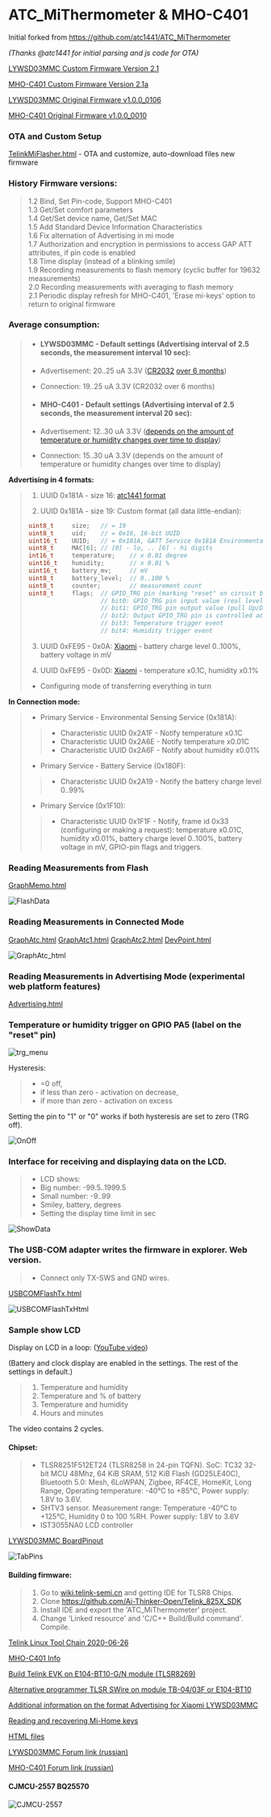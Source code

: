 # ATC_MiThermometer & MHO-C401


Initial forked from https://github.com/atc1441/ATC_MiThermometer

*(Thanks @atc1441 for initial parsing and js code for OTA)*

[LYWSD03MMC Custom Firmware Version 2.1](https://github.com/pvvx/ATC_MiThermometer/raw/master/ATC_Thermometer21.bin)

[MHO-C401 Custom Firmware Version 2.1a](https://github.com/pvvx/ATC_MiThermometer/raw/master/MHO_C401_v21a.bin)

[LYWSD03MMC Original Firmware v1.0.0_0106](https://github.com/pvvx/ATC_MiThermometer/raw/master/Original_OTA_Xiaomi_LYWSD03MMC_v1.0.0_0106.bin)

[MHO-C401 Original Firmware v1.0.0_0010](https://github.com/pvvx/ATC_MiThermometer/raw/master/Original_OTA_Xiaomi_MHO_C401_v1.0.0_0010.bin)

### OTA and Custom Setup
[TelinkMiFlasher.html](https://pvvx.github.io/ATC_MiThermometer/TelinkMiFlasher.html) - OTA and customize, auto-download files new firmware

### History Firmware versions:
>1.2  Bind, Set Pin-code, Support MHO-C401<br>
>1.3  Get/Set comfort parameters<br>
>1.4  Get/Set device name, Get/Set MAC<br>
>1.5  Add Standard Device Information Characteristics<br>
>1.6  Fix alternation of Advertising in mi mode<br>
>1.7  Authorization and encryption in permissions to access GAP ATT attributes, if pin code is enabled<br>
>1.8  Time display (instead of a blinking smile)<br>
>1.9  Recording measurements to flash memory (cyclic buffer for 19632 measurements)<br>
>2.0  Recording measurements with averaging to flash memory<br>
>2.1  Periodic display refresh for MHO-C401, 'Erase mi-keys' option to return to original firmware<br>

### Average consumption:
>* #### LYWSD03MMC - Default settings (Advertising interval of 2.5 seconds, the measurement interval 10 sec):
>
>* Advertisement: 20..25 uA 3.3V ([CR2032](https://github.com/pvvx/ATC_MiThermometer/issues/23#issuecomment-766898945) [over 6 months](https://github.com/pvvx/ATC_MiThermometer/issues/36))
>
>* Connection: 19..25 uA 3.3V (CR2032 over 6 months)
>
>* #### MHO-C401 - Default settings (Advertising interval of 2.5 seconds, the measurement interval 20 sec):
>
>* Advertisement: 12..30 uA 3.3V ([depends on the amount of temperature or humidity changes over time to display](https://pvvx.github.io/MHO_C401/power_altfw.html))
>
>* Connection: 15..30 uA 3.3V (depends on the amount of temperature or humidity changes over time to display)

**Advertising in 4 formats:**

>1. UUID 0x181A - size 16: [atc1441 format](https://github.com/atc1441/ATC_MiThermometer#advertising-format-of-the-custom-firmware) 
>
>2. UUID 0x181A - size 19: Custom format (all data little-endian):  
>
>   ```c
>   uint8_t     size;   // = 19
>   uint8_t     uid;    // = 0x16, 16-bit UUID
>   uint16_t    UUID;   // = 0x181A, GATT Service 0x181A Environmental Sensing
>   uint8_t     MAC[6]; // [0] - lo, .. [6] - hi digits
>   int16_t     temperature;    // x 0.01 degree
>   uint16_t    humidity;       // x 0.01 %
>   uint16_t    battery_mv;     // mV
>   uint8_t     battery_level;  // 0..100 %
>   uint8_t     counter;        // measurement count
>   uint8_t     flags;  // GPIO_TRG pin (marking "reset" on circuit board) flags: 
>                       // bit0: GPIO_TRG pin input value (real level)
>                       // bit1: GPIO_TRG pin output value (pull Up/Down)
>                       // bit2: Output GPIO_TRG pin is controlled according to the set parameters
>                       // bit3: Temperature trigger event
>                       // bit4: Humidity trigger event
>   ```
>
>3. UUID 0xFE95 - 0x0A: [Xiaomi](https://github.com/pvvx/ATC_MiThermometer/blob/master/InfoMijiaBLE/README.md) - battery charge level 0..100%, battery voltage in mV
>
>4. UUID 0xFE95 - 0x0D: [Xiaomi](https://github.com/pvvx/ATC_MiThermometer/blob/master/InfoMijiaBLE/README.md) - temperature x0.1C, humidity x0.1%
>
>+ Configuring mode of transferring everything in turn 

**In Connection mode:**

>+ Primary Service - Environmental Sensing Service (0x181A):
>> * Characteristic UUID 0x2A1F - Notify temperature x0.1C
>> * Characteristic UUID 0x2A6E - Notify temperature x0.01C
>> * Characteristic UUID 0x2A6F - Notify about humidity x0.01%
>+ Primary Service - Battery Service (0x180F):
>> * Characteristic UUID 0x2A19 - Notify the battery charge level 0..99%
>+ Primary Service (0x1F10):
>> * Characteristic UUID 0x1F1F - Notify, frame id 0x33 (configuring or making a request): temperature x0.01C, humidity x0.01%, battery charge level 0..100%, battery voltage in mV, GPIO-pin flags and triggers.

### Reading Measurements from Flash
[GraphMemo.html](https://pvvx.github.io/ATC_MiThermometer/GraphMemo.html)

![FlashData](https://github.com/pvvx/ATC_MiThermometer/blob/master/img/FlashData.gif)

### Reading Measurements in Connected Mode
[GraphAtc.html](https://pvvx.github.io/ATC_MiThermometer/GraphAtc.html)
[GraphAtc1.html](https://pvvx.github.io/ATC_MiThermometer/GraphAtc1.html)
[GraphAtc2.html](https://pvvx.github.io/ATC_MiThermometer/GraphAtc2.html)
[DevPoint.html](https://pvvx.github.io/ATC_MiThermometer/DevPoint.html)

![GraphAtc_html](https://github.com/pvvx/ATC_MiThermometer/blob/master/img/GraphAtc_html.gif) 

### Reading Measurements in Advertising Mode (experimental web platform features)
[Advertising.html](https://pvvx.github.io/ATC_MiThermometer/Advertising.html)

### Temperature or humidity trigger on GPIO PA5 (label on the "reset" pin)
![trg_menu](https://github.com/pvvx/ATC_MiThermometer/blob/master/img/trg_menu.gif)

Hysteresis: 
> * =0 off, 
> * if less than zero - activation on decrease, 
> * if more than zero - activation on excess

Setting the pin to "1" or "0" works if both hysteresis are set to zero (TRG off). 

![OnOff](https://github.com/pvvx/ATC_MiThermometer/blob/master/img/OnOff.gif)

### Interface for receiving and displaying data on the LCD.
>* LCD shows: 
> * Big number: -99.5..1999.5 
> * Small number: -9..99
> * Smiley, battery, degrees
> * Setting the display time limit in sec

![ShowData](https://github.com/pvvx/ATC_MiThermometer/blob/master/img/ShowData.gif) 

### The USB-COM adapter writes the firmware in explorer. Web version.
>* Connect only TX-SWS and GND wires.

[USBCOMFlashTx.html](https://pvvx.github.io/ATC_MiThermometer/USBCOMFlashTx.html)

![USBCOMFlashTxHtml](https://github.com/pvvx/ATC_MiThermometer/blob/master/img/USBCOMFlashTxHtml.gif)

### Sample show LCD

Display on LCD in a loop: ([YouTube video](https://youtu.be/HzYh1vq8ikM))

(Battery and clock display are enabled in the settings. The rest of the settings in default.)

> 1. Temperature and humidity
> 2. Temperature and % of battery
> 3. Temperature and humidity
> 4. Hours and minutes

The video contains 2 cycles.

#### Chipset:
> * TLSR8251F512ET24 (TLSR8258 in 24-pin TQFN). SoC: TC32 32-bit MCU 48Mhz, 64 KiB SRAM, 512 KiB Flash (GD25LE40C), Bluetooth 5.0: Mesh, 6LoWPAN, Zigbee, RF4CE, HomeKit, Long Range, Operating temperature: -40°C to +85°C, Power supply: 1.8V to 3.6V.
> * SHTV3 sensor. Measurement range: Temperature -40°C to +125°C, Humidity 0 to 100 %RH. Power supply: 1.8V to 3.6V
> * IST3055NA0 LCD controller 

[LYWSD03MMC BoardPinout](https://github.com/pvvx/ATC_MiThermometer/blob/master/BoardPinout)

![TabPins](https://github.com/pvvx/ATC_MiThermometer/blob/master/BoardPinout/TabPins.gif)

#### Building firmware:
> 1. Go to [wiki.telink-semi.cn](http://wiki.telink-semi.cn/wiki/IDE-and-Tools/IDE-for-TLSR8-Chips/) and getting IDE for TLSR8 Chips.
> 2. Clone https://github.com/Ai-Thinker-Open/Telink_825X_SDK
> 3. Install IDE and export the 'ATC_MiThermometer' project.
> 4. Change 'Linked resource' and 'C/C++ Build/Build command'. Compile.

[Telink Linux Tool Chain 2020-06-26](https://yadi.sk/d/pt_qTBB-t24i9A)

[MHO-C401 Info](https://pvvx.github.io/MHO_C401/)

[Build Telink EVK on E104-BT10-G/N module (TLSR8269)](https://github.com/pvvx/TLSR8269-EVK)

[Alternative programmer TLSR SWire on module TB-04/03F or E104-BT10](https://github.com/pvvx/TLSRPGM)

[Additional information on the format Advertising for Xiaomi LYWSD03MMC](https://github.com/Magalex2x14/LYWSD03MMC-info)

[Reading and recovering Mi-Home keys](https://github.com/pvvx/ATC_MiThermometer/blob/master/img/)

[HTML files](https://github.com/pvvx/pvvx.github.io/tree/master/ATC_MiThermometer)

[LYWSD03MMC Forum link (russian)](https://esp8266.ru/forum/threads/tlsr8251-lcd-termometr-lywsd03mmc-xiaomi-bluetooth-termometr.5263/)

[MHO-C401 Forum link (russian)](https://esp8266.ru/forum/threads/tlsr8251f512et24-e-inc-display-termometr-mho-c401-bluetooth-termometr.5446/)

#### CJMCU-2557 BQ25570

![CJMCU-2557](https://raw.githubusercontent.com/pvvx/pvvx.github.io/master/ATC_MiThermometer/img/CJMCU-2557.jpg)

